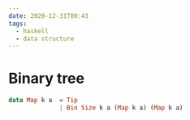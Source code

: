```yaml
---
date: 2020-12-31T09:43
tags:
  - haskell
  - data structure
---
```


# Binary tree

```haskell
data Map k a  = Tip
              | Bin Size k a (Map k a) (Map k a)
```
